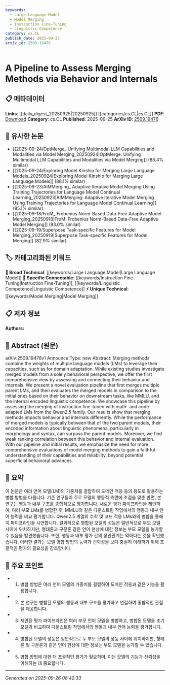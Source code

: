 ```yaml
---
keywords:
  - Large Language Model
  - Model Merging
  - Instruction Fine-Tuning
  - Linguistic Competence
category: cs.CL
publish_date: 2025-09-25
arxiv_id: 2509.19476
---
```


<!-- KEYWORD_LINKING_METADATA:
{
  "processed_timestamp": "2025-09-26T08:42:33.051971",
  "vocabulary_version": "1.0",
  "selected_keywords": [
    "Large Language Model",
    "Model Merging",
    "Instruction Fine-Tuning",
    "Linguistic Competence"
  ],
  "rejected_keywords": [],
  "similarity_scores": {
    "Large Language Model": 0.85,
    "Model Merging": 0.88,
    "Instruction Fine-Tuning": 0.82,
    "Linguistic Competence": 0.8
  },
  "extraction_method": "AI_prompt_based",
  "budget_applied": true,
  "candidates_json": {
    "candidates": [
      {
        "surface": "language models",
        "canonical": "Large Language Model",
        "aliases": [
          "LM",
          "language model"
        ],
        "category": "broad_technical",
        "rationale": "Connects to a broad range of topics in NLP and model merging discussions.",
        "novelty_score": 0.3,
        "connectivity_score": 0.9,
        "specificity_score": 0.5,
        "link_intent_score": 0.85
      },
      {
        "surface": "model merging",
        "canonical": "Model Merging",
        "aliases": [
          "merging methods",
          "merge models"
        ],
        "category": "unique_technical",
        "rationale": "Central to the paper's focus, offering insights into combining model capabilities.",
        "novelty_score": 0.7,
        "connectivity_score": 0.65,
        "specificity_score": 0.8,
        "link_intent_score": 0.88
      },
      {
        "surface": "instruction fine-tuned",
        "canonical": "Instruction Fine-Tuning",
        "aliases": [
          "fine-tuned instructions"
        ],
        "category": "specific_connectable",
        "rationale": "Relevant for understanding model adaptation techniques.",
        "novelty_score": 0.55,
        "connectivity_score": 0.75,
        "specificity_score": 0.7,
        "link_intent_score": 0.82
      },
      {
        "surface": "linguistic competence",
        "canonical": "Linguistic Competence",
        "aliases": [
          "language competence"
        ],
        "category": "specific_connectable",
        "rationale": "Highlights the internal evaluation aspect of language models.",
        "novelty_score": 0.6,
        "connectivity_score": 0.7,
        "specificity_score": 0.75,
        "link_intent_score": 0.8
      }
    ],
    "ban_list_suggestions": [
      "behavior",
      "evaluation",
      "performance"
    ]
  },
  "decisions": [
    {
      "candidate_surface": "language models",
      "resolved_canonical": "Large Language Model",
      "decision": "linked",
      "scores": {
        "novelty": 0.3,
        "connectivity": 0.9,
        "specificity": 0.5,
        "link_intent": 0.85
      }
    },
    {
      "candidate_surface": "model merging",
      "resolved_canonical": "Model Merging",
      "decision": "linked",
      "scores": {
        "novelty": 0.7,
        "connectivity": 0.65,
        "specificity": 0.8,
        "link_intent": 0.88
      }
    },
    {
      "candidate_surface": "instruction fine-tuned",
      "resolved_canonical": "Instruction Fine-Tuning",
      "decision": "linked",
      "scores": {
        "novelty": 0.55,
        "connectivity": 0.75,
        "specificity": 0.7,
        "link_intent": 0.82
      }
    },
    {
      "candidate_surface": "linguistic competence",
      "resolved_canonical": "Linguistic Competence",
      "decision": "linked",
      "scores": {
        "novelty": 0.6,
        "connectivity": 0.7,
        "specificity": 0.75,
        "link_intent": 0.8
      }
    }
  ]
}
-->

# A Pipeline to Assess Merging Methods via Behavior and Internals

## 📋 메타데이터

**Links**: [[daily_digest_20250925|20250925]] [[categories/cs.CL|cs.CL]]
**PDF**: [Download](https://arxiv.org/pdf/2509.19476.pdf)
**Category**: cs.CL
**Published**: 2025-09-25
**ArXiv ID**: [2509.19476](https://arxiv.org/abs/2509.19476)

## 🔗 유사한 논문
- [[2025-09-24/OptMerge_ Unifying Multimodal LLM Capabilities and Modalities via Model Merging_20250924|OptMerge: Unifying Multimodal LLM Capabilities and Modalities via Model Merging]] (88.4% similar)
- [[2025-09-24/Exploring Model Kinship for Merging Large Language Models_20250924|Exploring Model Kinship for Merging Large Language Models]] (88.1% similar)
- [[2025-09-23/AIMMerging_ Adaptive Iterative Model Merging Using Training Trajectories for Language Model Continual Learning_20250923|AIMMerging: Adaptive Iterative Model Merging Using Training Trajectories for Language Model Continual Learning]] (85.1% similar)
- [[2025-09-18/FroM_ Frobenius Norm-Based Data-Free Adaptive Model Merging_20250918|FroM: Frobenius Norm-Based Data-Free Adaptive Model Merging]] (83.0% similar)
- [[2025-09-19/Superpose Task-specific Features for Model Merging_20250919|Superpose Task-specific Features for Model Merging]] (82.9% similar)

## 🏷️ 카테고리화된 키워드
**🧠 Broad Technical**: [[keywords/Large Language Model|Large Language Model]]
**🔗 Specific Connectable**: [[keywords/Instruction Fine-Tuning|Instruction Fine-Tuning]], [[keywords/Linguistic Competence|Linguistic Competence]]
**⚡ Unique Technical**: [[keywords/Model Merging|Model Merging]]

## 📋 저자 정보

**Authors:** 

## 📄 Abstract (원문)

arXiv:2509.19476v1 Announce Type: new 
Abstract: Merging methods combine the weights of multiple language models (LMs) to leverage their capacities, such as for domain adaptation. While existing studies investigate merged models from a solely behavioral perspective, we offer the first comprehensive view by assessing and connecting their behavior and internals. We present a novel evaluation pipeline that first merges multiple parent LMs, and then evaluates the merged models in comparison to the initial ones based on their behavior on downstream tasks, like MMLU, and the internal encoded linguistic competence. We showcase this pipeline by assessing the merging of instruction fine-tuned with math- and code-adapted LMs from the Qwen2.5 family. Our results show that merging methods impacts behavior and internals differently. While the performance of merged models is typically between that of the two parent models, their encoded information about linguistic phenomena, particularly in morphology and syntax, can surpass the parent models. Moreover, we find weak ranking correlation between this behavior and internal evaluation. With our pipeline and initial results, we emphasize the need for more comprehensive evaluations of model merging methods to gain a faithful understanding of their capabilities and reliability, beyond potential superficial behavioral advances.

## 📝 요약

이 논문은 여러 언어 모델(LM)의 가중치를 결합하여 도메인 적응 등의 용도로 활용하는 병합 방법을 다룹니다. 기존 연구들이 주로 모델의 행동적 측면에 초점을 맞춘 반면, 본 연구는 행동과 내부 구조를 종합적으로 평가합니다. 새로운 평가 파이프라인을 제안하여, 여러 부모 LMs를 병합한 후, MMLU와 같은 다운스트림 작업에서의 행동과 내부 언어 능력을 비교 평가합니다. Qwen2.5 계열의 수학 및 코드 적응 LMs와의 병합을 통해 이 파이프라인을 시연합니다. 결과적으로 병합된 모델의 성능은 일반적으로 부모 모델 사이에 위치하지만, 형태론과 구문론 같은 언어 현상에 대한 정보는 부모 모델을 능가할 수 있음을 발견했습니다. 또한, 행동과 내부 평가 간의 상관관계는 약하다는 것을 확인했습니다. 이러한 결과는 모델 병합 방법의 능력과 신뢰성을 보다 충실히 이해하기 위해 포괄적인 평가의 필요성을 강조합니다.

## 🎯 주요 포인트

- 1. 병합 방법은 여러 언어 모델의 가중치를 결합하여 도메인 적응과 같은 기능을 활용합니다.
- 2. 본 연구는 병합된 모델의 행동과 내부 구조를 평가하고 연결하여 종합적인 관점을 제공합니다.
- 3. 제안된 평가 파이프라인은 여러 부모 언어 모델을 병합하고, 병합된 모델을 초기 모델과 비교하여 다운스트림 작업에서의 행동과 내부 언어 능력을 평가합니다.
- 4. 병합된 모델의 성능은 일반적으로 두 부모 모델의 성능 사이에 위치하지만, 형태론 및 구문론과 같은 언어 현상에 대한 정보는 부모 모델을 능가할 수 있습니다.
- 5. 병합 방법에 대한 더 포괄적인 평가가 필요하며, 이는 모델의 기능과 신뢰성을 이해하는 데 중요합니다.


---

*Generated on 2025-09-26 08:42:33*